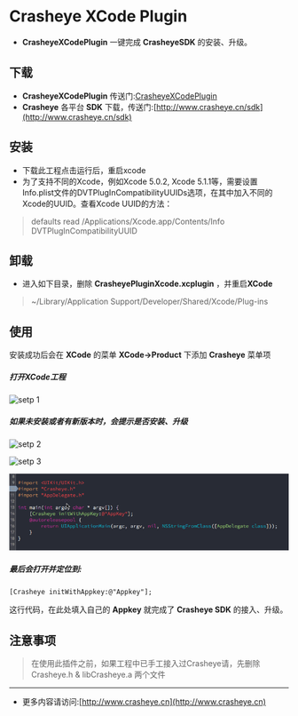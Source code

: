 # Crasheye XCode Plugin
* __CrasheyeXCodePlugin__ 一键完成 __CrasheyeSDK__ 的安装、升级。


## 下载
* __CrasheyeXCodePlugin__         传送门:[CrasheyeXCodePlugin](https://github.com/GangWang/Crasheye)
* __Crasheye__ 各平台 __SDK__ 下载，传送门:[http://www.crasheye.cn/sdk](http://www.crasheye.cn/sdk)


## 安装

* 下载此工程点击运行后，重启xcode
* 为了支持不同的Xcode，例如Xcode 5.0.2, Xcode 5.1.1等，需要设置Info.plist文件的DVTPlugInCompatibilityUUIDs选项，在其中加入不同的Xcode的UUID。查看Xcode UUID的方法：


>   defaults read /Applications/Xcode.app/Contents/Info DVTPlugInCompatibilityUUID



## 卸载

* 进入如下目录，删除 **CrasheyePluginXcode.xcplugin** ，并重启**XCode**

> ~/Library/Application Support/Developer/Shared/Xcode/Plug-ins


## 使用
安装成功后会在 __XCode__ 的菜单 **XCode->Product** 下添加 **Crasheye** 菜单项

##### 打开XCode工程

![setp 1](https://raw.githubusercontent.com/GangWang/Crasheye/master/XCodePlugin/1.png)

##### 如果未安装或者有新版本时，会提示是否安装、升级

![setp 2](https://raw.githubusercontent.com/GangWang/Crasheye/master/XCodePlugin/2.png)

![setp 3](https://raw.githubusercontent.com/GangWang/Crasheye/master/XCodePlugin/3.png)

![setp 4](https://raw.githubusercontent.com/GangWang/Crasheye/master/XCodePlugin/5.png)

##### 最后会打开并定位到:

	[Crasheye initWithAppkey:@"Appkey"];

这行代码，在此处填入自己的 __Appkey__ 就完成了 **Crasheye SDK** 的接入、升级。

## 注意事项

>   在使用此插件之前，如果工程中已手工接入过Crasheye请，先删除Crasheye.h & libCrasheye.a 两个文件

---
* 更多内容请访问:[http://www.crasheye.cn](http://www.crasheye.cn)



